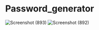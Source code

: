 # Password_generator

![Screenshot (893)](https://user-images.githubusercontent.com/92310100/198329137-e50f4c2f-5c67-4ca1-a694-7c8be9d33731.png)
![Screenshot (892)](https://user-images.githubusercontent.com/92310100/198329161-10f80724-4b25-4e45-bdc2-ab5e01990ee2.png)
